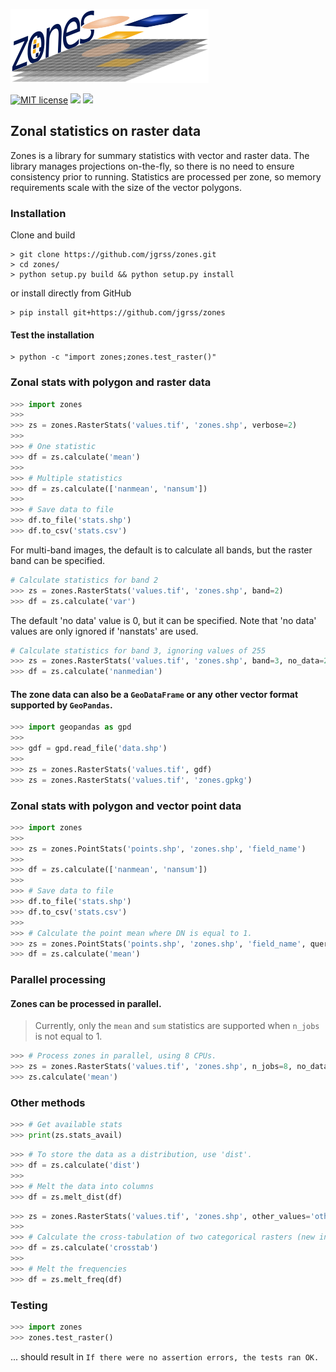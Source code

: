![](data/logo.png)

[![MIT license](https://img.shields.io/badge/License-MIT-black.svg)](https://lbesson.mit-license.org/)
[![](https://img.shields.io/badge/python-3.6%20%7C%203.7%20%7C%203.8-blue)](https://img.shields.io/badge/python-3.6%20%7C%203.7%20%7C%203.8-blue)
![](https://img.shields.io/badge/version-0.3.12-blue.svg?cacheSeconds=2592000)

Zonal statistics on raster data
---

Zones is a library for summary statistics with vector and raster data. The library manages projections on-the-fly,
so there is no need to ensure consistency prior to running. Statistics are processed per zone, so memory requirements
scale with the size of the vector polygons.

### Installation

Clone and build

```commandline
> git clone https://github.com/jgrss/zones.git
> cd zones/
> python setup.py build && python setup.py install 
```

or install directly from GitHub

```commandline
> pip install git+https://github.com/jgrss/zones
```

#### Test the installation

```commandline
> python -c "import zones;zones.test_raster()"
```

### Zonal stats with polygon and raster data

```python
>>> import zones
>>>
>>> zs = zones.RasterStats('values.tif', 'zones.shp', verbose=2)
>>>
>>> # One statistic
>>> df = zs.calculate('mean')
>>>
>>> # Multiple statistics
>>> df = zs.calculate(['nanmean', 'nansum'])
>>>
>>> # Save data to file
>>> df.to_file('stats.shp')
>>> df.to_csv('stats.csv')
```

For multi-band images, the default is to calculate all bands, but the raster band can be specified.

```python
# Calculate statistics for band 2
>>> zs = zones.RasterStats('values.tif', 'zones.shp', band=2)
>>> df = zs.calculate('var')
```

The default 'no data' value is 0, but it can be specified. Note that 'no data' values are only ignored if 'nanstats' are used.

```python
# Calculate statistics for band 3, ignoring values of 255
>>> zs = zones.RasterStats('values.tif', 'zones.shp', band=3, no_data=255)
>>> df = zs.calculate('nanmedian')
```

#### The zone data can also be a `GeoDataFrame` or any other vector format supported by `GeoPandas`.

```python
>>> import geopandas as gpd
>>>
>>> gdf = gpd.read_file('data.shp')
>>>
>>> zs = zones.RasterStats('values.tif', gdf)
>>> zs = zones.RasterStats('values.tif', 'zones.gpkg')
```

### Zonal stats with polygon and vector point data

```python
>>> import zones
>>>
>>> zs = zones.PointStats('points.shp', 'zones.shp', 'field_name')
>>>
>>> df = zs.calculate(['nanmean', 'nansum'])
>>>
>>> # Save data to file
>>> df.to_file('stats.shp')
>>> df.to_csv('stats.csv')
>>>
>>> # Calculate the point mean where DN is equal to 1.
>>> zs = zones.PointStats('points.shp', 'zones.shp', 'field_name', query="DN == 1")
>>> df = zs.calculate('mean')
```

### Parallel processing

#### Zones can be processed in parallel.

> Currently, only the `mean` and `sum` statistics are supported when `n_jobs` is not equal to 1.

```python
>>> # Process zones in parallel, using 8 CPUs.
>>> zs = zones.RasterStats('values.tif', 'zones.shp', n_jobs=8, no_data=255, band=1)
>>> zs.calculate('mean')
```

### Other methods

```python
>>> # Get available stats
>>> print(zs.stats_avail)
```

```python
>>> # To store the data as a distribution, use 'dist'.
>>> df = zs.calculate('dist')
>>>
>>> # Melt the data into columns
>>> df = zs.melt_dist(df)
```

```python
>>> zs = zones.RasterStats('values.tif', 'zones.shp', other_values='other.tif', n_jobs=1)
>>>
>>> # Calculate the cross-tabulation of two categorical rasters (new in version 0.3.0)
>>> df = zs.calculate('crosstab')
>>>
>>> # Melt the frequencies
>>> df = zs.melt_freq(df)
```

### Testing

```python
>>> import zones
>>> zones.test_raster()
```

... should result in `If there were no assertion errors, the tests ran OK.`
